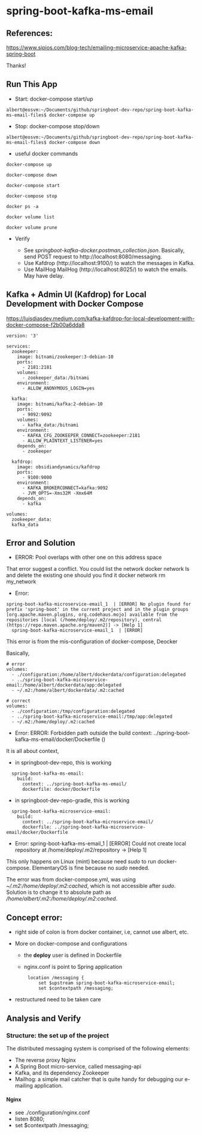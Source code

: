 # spring-boot-kafka-ms-email

## References:

https://www.sipios.com/blog-tech/emailing-microservice-apache-kafka-spring-boot

Thanks!

## Run This App

- Start: docker-compose start/up

```
albert@eosvm:~/Documents/github/springboot-dev-repo/spring-boot-kafka-ms-email-files$ docker-compose up
```

- Stop: docker-compose stop/down

```
albert@eosvm:~/Documents/github/springboot-dev-repo/spring-boot-kafka-ms-email-files$ docker-compose down
```

- useful docker commands

```
docker-compose up

docker-compose down

docker-compose start

docker-compose stop

docker ps -a

docker volume list

docker volume prune

```
- Verify

  - See *springboot-kafka-docker.postman_collection.json*. Basically, send POST request to http://localhost:8080/messaging.
  - Use Kafdrop (http://localhost:9100/) to watch the messages in Kafka.
  - Use MailHog MailHog (http://localhost:8025/) to watch the emails. May have delay. 
  

## Kafka + Admin UI (Kafdrop) for Local Development with Docker Compose

https://luisdiasdev.medium.com/kafka-kafdrop-for-local-development-with-docker-compose-f2b00a6dda8

```
version: '3'

services:
  zookeeper:
    image: bitnami/zookeeper:3-debian-10
    ports:
      - 2181:2181
    volumes:
      - zookeeper_data:/bitnami
    environment:
      - ALLOW_ANONYMOUS_LOGIN=yes

  kafka:
    image: bitnami/kafka:2-debian-10
    ports:
      - 9092:9092
    volumes:
      - kafka_data:/bitnami
    environment:
      - KAFKA_CFG_ZOOKEEPER_CONNECT=zookeeper:2181
      - ALLOW_PLAINTEXT_LISTENER=yes
    depends_on:
      - zookeeper

  kafdrop:
    image: obsidiandynamics/kafdrop
    ports:
      - 9100:9000
    environment:
      - KAFKA_BROKERCONNECT=kafka:9092
      - JVM_OPTS=-Xms32M -Xmx64M
    depends_on:
      - kafka

volumes:
  zookeeper_data:
  kafka_data
```

## Error and Solution

- ERROR: Pool overlaps with other one on this address space

That error suggest a conflict. You could list the network docker network ls and delete the existing one should you find it docker network rm my_network

- Error:

```
spring-boot-kafka-microservice-email_1  | [ERROR] No plugin found for prefix 'spring-boot' in the current project and in the plugin groups [org.apache.maven.plugins, org.codehaus.mojo] available from the repositories [local (/home/deploy/.m2/repository), central (https://repo.maven.apache.org/maven2)] -> [Help 1]
  spring-boot-kafka-microservice-email_1  | [ERROR]
```

This error is from the mis-configuration of docker-compose, Deocker

Basically,

```
# error
volumes:
  - ./configuration:/home/albert/dockerdata/configuration:delegated
  - ../spring-boot-kafka-microservice-email:/home/albert/dockerdata/app:delegated
  - ~/.m2:/home/albert/dockerdata/.m2:cached
  
# correct
volumes:
  - ./configuration:/tmp/configuration:delegated
  - ../spring-boot-kafka-microservice-email:/tmp/app:delegated
  - ~/.m2:/home/deploy/.m2:cached

```
- Error: ERROR: Forbidden path outside the build context: ../spring-boot-kafka-ms-email/docker/Dockerfile ()

It is all about context,

  - in springboot-dev-repo, this is working

```
  spring-boot-kafka-ms-email:
    build:
      context: ../spring-boot-kafka-ms-email/
      dockerfile: docker/Dockerfile
```

  - in springboot-dev-repo-gradle, this is working

```
  spring-boot-kafka-microservice-email:
    build:
      context: ../spring-boot-kafka-microservice-email/
      dockerfile: ../spring-boot-kafka-microservice-email/docker/Dockerfile
```

  - Error: spring-boot-kafka-ms-email_1  | [ERROR] Could not create local repository at /home/deploy/.m2/repository -> [Help 1]

This only happens on Linux (mint) because need *sudo* to run docker-compose. ElementaryOS is fine because no *sudo* needed.

The error was from docker-compose.yml, was using *~/.m2:/home/deploy/.m2:cached*, which is not accessible after *sudo*. Solution is
to change it to absolute path as */home/albert/.m2:/home/deploy/.m2:cached*.

## Concept error: 

- right side of colon is from docker container, i.e, cannot use albert, etc.

- More on docker-compose and configurations

  - the **deploy** user is defined in Dockerfile

  - nginx.conf is point to Spring application

```
        location /messaging {
            set $upstream spring-boot-kafka-microservice-email;
            set $contextpath /messaging;
```

  - restructured need to be taken care


## Analysis and Verify

### Structure: the set up of the project

The distributed messaging system is comprised of the following elements:

- The reverse proxy Nginx
- A Spring Boot micro-service, called messaging-api
- Kafka, and its dependency Zookeeper
- Mailhog: a simple mail catcher that is quite handy for debugging our e-mailing application.


#### Nginx

- see ./configuration/nginx.conf
- listen 8080;
- set $contextpath /messaging;

#### 

